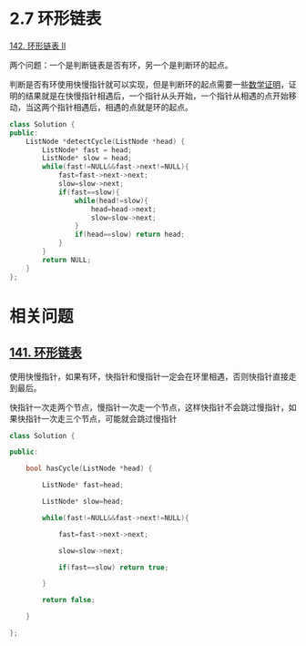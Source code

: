 # 2.7 环形链表

[142. 环形链表 II](https://leetcode.cn/problems/linked-list-cycle-ii/)

两个问题：一个是判断链表是否有环，另一个是判断环的起点。

判断是否有环使用快慢指针就可以实现，但是判断环的起点需要一些[数学证明](https://programmercarl.com/0142.%E7%8E%AF%E5%BD%A2%E9%93%BE%E8%A1%A8II.html#%E6%80%9D%E8%B7%AF)，证明的结果就是在快慢指针相遇后，一个指针从头开始，一个指针从相遇的点开始移动，当这两个指针相遇后，相遇的点就是环的起点。

```cpp
class Solution {
public:
    ListNode *detectCycle(ListNode *head) {
        ListNode* fast = head;
        ListNode* slow = head;
        while(fast!=NULL&&fast->next!=NULL){
            fast=fast->next->next;
            slow=slow->next;
            if(fast==slow){
                while(head!=slow){
                    head=head->next;
                    slow=slow->next;
                }
                if(head==slow) return head;
            }
        }
        return NULL;
    }
};
```


# 相关问题

## [141. 环形链表](https://leetcode.cn/problems/linked-list-cycle/)

使用快慢指针，如果有环，快指针和慢指针一定会在环里相遇，否则快指针直接走到最后。

快指针一次走两个节点，慢指针一次走一个节点，这样快指针不会跳过慢指针，如果快指针一次走三个节点，可能就会跳过慢指针

```cpp
class Solution {

public:

    bool hasCycle(ListNode *head) {

        ListNode* fast=head;

        ListNode* slow=head;

        while(fast!=NULL&&fast->next!=NULL){

            fast=fast->next->next;

            slow=slow->next;

            if(fast==slow) return true;

        }

        return false;

    }

};
```